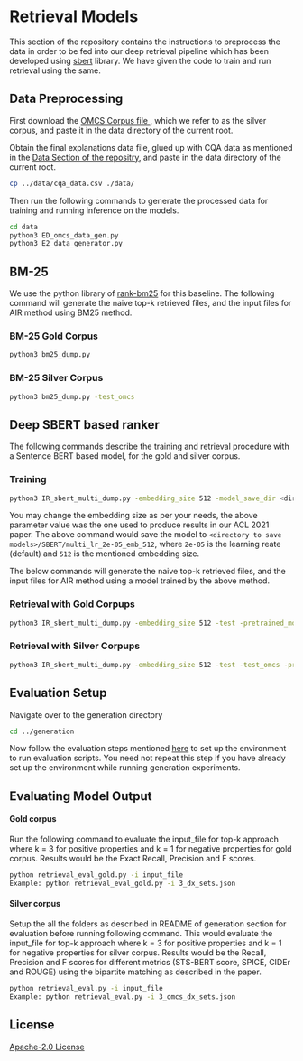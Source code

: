 # Retrieval Models

This section of the repository contains the instructions to preprocess the data in order to be fed into our deep retrieval pipeline which has been developed using [sbert](https://www.sbert.net/) library. We have given the code to train and run retrieval using the same.

## Data Preprocessing

First download the [OMCS Corpus file ](https://s3.amazonaws.com/conceptnet/downloads/2018/omcs-sentences-more.txt), which we refer to as the silver corpus, and paste  it in the data directory of the current root.

Obtain the final explanations data file, glued up with CQA data as mentioned in the [Data Section of the repositry](https://github.com/ShouryaAggarwal/Explanations-for-CommonSenseQA/tree/master/data), and paste in the data directory of the current root.

```bash
cp ../data/cqa_data.csv ./data/
```

Then run the following commands to generate the processed data for training and running inference on the models.

```bash
cd data
python3 ED_omcs_data_gen.py
python3 E2_data_generator.py
```


## BM-25

We use the python library of [rank-bm25](https://pypi.org/project/rank-bm25/) for this baseline. The following command will generate the naive top-k retrieved files, and the input files for AIR method using BM25 method.

### BM-25 Gold Corpus

```bash
python3 bm25_dump.py
```

### BM-25 Silver Corpus

```bash
python3 bm25_dump.py -test_omcs
```

## Deep SBERT based ranker

The following commands describe the training and retrieval procedure with a Sentence BERT based model, for the gold and silver corpus.

### Training

```bash
python3 IR_sbert_multi_dump.py -embedding_size 512 -model_save_dir <directory to save models>
```
You may change the embedding size as per your needs, the above parameter value was the one used to produce results in our ACL 2021 paper.
The above command would save the model to ```<directory to save models>/SBERT/multi_lr_2e-05_emb_512```, where ```2e-05``` is the learning reate (default) and ```512``` is the mentioned embedding size.

The below commands will generate the naive top-k retrieved files, and the input files for AIR method using a model trained by the above method.

### Retrieval with Gold Corpups

```bash
python3 IR_sbert_multi_dump.py -embedding_size 512 -test -pretrained_model <path to the pretrained model as explained above>
```

### Retrieval with Silver Corpups

```bash
python3 IR_sbert_multi_dump.py -embedding_size 512 -test -test_omcs -pretrained_model <path to the pretrained model as explained above>
```

## Evaluation Setup

Navigate over to the generation directory

```bash
cd ../generation
```

Now follow the evaluation steps mentioned [here](https://github.com/dair-iitd/ECQA/tree/master/generation#evaluation-setup) to set up the environment to run evaluation scripts. You need not repeat this step if you have already set up the environment while running generation experiments.

## Evaluating Model Output
#### Gold corpus
Run the following command to evaluate the input_file for top-k approach where k = 3 for positive properties and k = 1 for negative properties for gold corpus. Results would be the Exact Recall, Precision and F scores.
```bash
python retrieval_eval_gold.py -i input_file
Example: python retrieval_eval_gold.py -i 3_dx_sets.json
```

#### Silver corpus
Setup the all the folders as described in README of generation section for evaluation before running following command.
This would evaluate the input_file for top-k approach where k = 3 for positive properties and k = 1 for negative properties for silver corpus. Results would be the Recall, Precision and F scores for different metrics (STS-BERT score, SPICE, CIDEr and ROUGE) using the bipartite matching as described in the paper.
```bash
python retrieval_eval.py -i input_file
Example: python retrieval_eval.py -i 3_omcs_dx_sets.json
```

## License
[Apache-2.0 License](https://www.apache.org/licenses/LICENSE-2.0)
